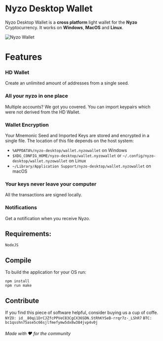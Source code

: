 #  Nyzo Desktop Wallet

Nyzo Desktop Wallet is a  **cross platform** light wallet for the **Nyzo** Cryptocurrency. It works on **Windows**, **MacOS** and **Linux**.


![Nyzo Wallet](https://i.ibb.co/4JKQPJ9/Screen-Shot-2020-05-27-at-21-33-43.png)

# Features


### HD Wallet
Create an unlimited amount of addresses from a single seed.

### All your nyzo in one place

Multiple accounts? We got you covered. You can import keypairs which were not derived from the HD Wallet.

### Wallet Encryption
Your Mnemonic Seed and Imported Keys are stored and encrypted in a single file. The location of this file depends on the host system:

-   `%APPDATA%/nyzo-desktop/wallet.nyzowallet`  on Windows
-   `$XDG_CONFIG_HOME/nyzo-desktop/wallet.nyzowallet`  or  `~/.config/nyzo-desktop/wallet.nyzowallet`  on Linux
-   `~/Library/Application Support/nyzo-desktop/wallet.nyzowallet`  on macOS

### Your keys never leave your computer

All the transactions are signed locally.

### Notifications

Get a notification when you receive Nyzo.


## Requirements: 

```
NodeJS
```
## Compile
To build the application for your OS run:
```
npm install
npm run make
```
## Contribute
If you find this piece of software helpful, consider buying us a cup of coffe.
  `NYZO: id__80qi1DrCJZfcPPVeC83CgCX36SDN.StRhKYSeB-rrqr7z-_LShR7` 
  `BTC: bc1qsshn75ase5c66sjlfmefymw5dx8w384jvp4v0j` 
###### Made with ♥ for the community
